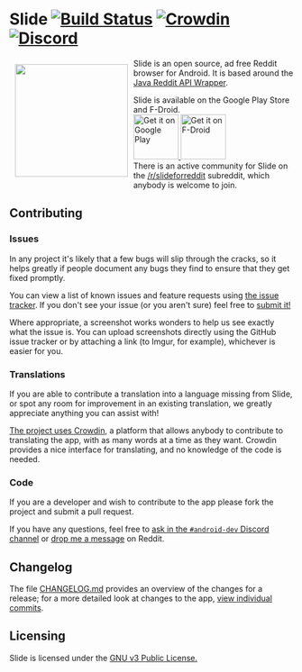 # Slide [![Build Status](https://travis-ci.org/ccrama/Slide.svg?branch=master)](https://travis-ci.org/ccrama/Slide) [![Crowdin](https://d322cqt584bo4o.cloudfront.net/slide-for-reddit/localized.svg)](https://crowdin.com/project/slide-for-reddit) [![Discord](https://img.shields.io/discord/407573578985242635.svg)](https://discord.gg/hVWAY8A)


<img src="app/src/main/res/drawable/ic_launcher.png" align="left"
width="200"
    hspace="10" vspace="10">

Slide is an open source, ad free Reddit browser for Android. It is based around
the [Java Reddit API Wrapper](https://github.com/thatJavaNerd/JRAW).

Slide is available on the Google Play Store and F-Droid.  
<a href="https://play.google.com/store/apps/details?id=me.ccrama.redditslide">
    <img alt="Get it on Google Play"
        height="80"
        src="https://play.google.com/intl/en_us/badges/images/generic/en_badge_web_generic.png" />
</a>
<a href="https://f-droid.org/app/me.ccrama.redditslide">
    <img alt="Get it on F-Droid"
        height="80"
        src="https://fdroid.gitlab.io/artwork/badge/get-it-on.png" />
</a>  
There is an active community for Slide on the
[/r/slideforreddit](https://www.reddit.com/r/slideforreddit/) subreddit,
which anybody is welcome to join.

## Contributing

### Issues

In any project it's likely that a few bugs will slip through the cracks, so it
helps greatly if people document any bugs they find to ensure that they get
fixed promptly.

You can view a list of known issues and feature requests using [the issue tracker](
https://github.com/ccrama/Slide/issues). If you don't see your issue (or you
aren't sure) feel free to [submit it!](https://github.com/ccrama/Slide/issues/new)

Where appropriate, a screenshot works wonders to help us see exactly what the
issue is. You can upload screenshots directly using the GitHub issue tracker or
by attaching a link (to Imgur, for example), whichever is easier for you.

### Translations

If you are able to contribute a translation into a language missing from Slide,
or spot any room for improvement in an existing translation, we greatly
appreciate anything you can assist with!

[The project uses Crowdin](https://crowdin.com/project/slide-for-reddit),
a platform that allows anybody to contribute to translating the app, with as
many words at a time as they want. Crowdin provides a nice interface for
translating, and no knowledge of the code is needed.

### Code

If you are a developer and wish to contribute to the app please fork the project
and submit a pull request.

If you have any questions, feel free to
[ask in the `#android-dev` Discord channel](https://discord.gg/HeShMsX) or
[drop me a message](https://www.reddit.com/message/compose/?to=ccrama) on Reddit.

## Changelog

The file [CHANGELOG.md](CHANGELOG.md) provides an overview of the changes for a
release; for a more detailed look at changes to the app, [view individual
commits](https://github.com/ccrama/Slide/commits/master).

## Licensing

Slide is licensed under the [GNU v3 Public License.](license.txt)
